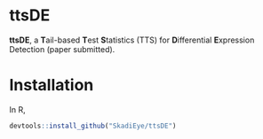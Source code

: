 ttsDE
================

**ttsDE**, a **T**ail-based **T**est **S**tatistics (TTS) for **D**ifferential **E**xpression Detection (paper submitted).

# Installation

In R,

``` r
devtools::install_github("SkadiEye/ttsDE")
```
